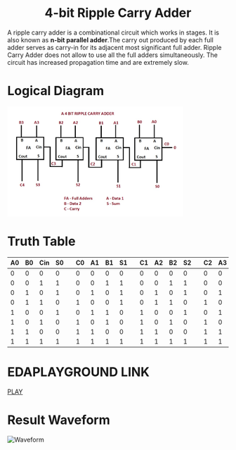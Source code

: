 <h1 align="center"><b>4-bit Ripple Carry Adder</b></h1>

A ripple carry adder is a combinational circuit which works in stages. It is also known as <b>n-bit parallel adder</b>.The carry out produced by each full adder serves as carry-in for its adjacent most significant full adder.
Ripple Carry Adder does not allow to use all the full adders simultaneously.
The circuit has increased propagation time and are extremely slow.

# Logical Diagram 
<img src="BLOCK.jpg" alt="Block Diagram" align="center" style="height: 250px; width: 400px" />

# Truth Table 
| A0 	| B0 	| Cin 	| S0 	|   	| C0 	| A1 	| B1 	| S1 	|   	| C1 	| A2 	| B2 	| S2 	|   	| C2 	| A3 	| B3 	| S3 	| C3 	|
|----	|----	|-----	|----	|---	|----	|----	|----	|----	|---	|----	|----	|----	|----	|---	|----	|----	|----	|----	|----	|
| 0  	| 0  	| 0   	| 0  	|   	| 0  	| 0  	| 0  	| 0  	|   	| 0  	| 0  	| 0  	| 0  	|   	| 0  	| 0  	| 0  	| 0  	| 0  	|
| 0  	| 0  	| 1   	| 1  	|   	| 0  	| 0  	| 1  	| 1  	|   	| 0  	| 0  	| 1  	| 1  	|   	| 0  	| 0  	| 1  	| 1  	| 0  	|
| 0  	| 1  	| 0   	| 1  	|   	| 0  	| 1  	| 0  	| 1  	|   	| 0  	| 1  	| 0  	| 1  	|   	| 0  	| 1  	| 0  	| 1  	| 0  	|
| 0  	| 1  	| 1   	| 0  	|   	| 1  	| 0  	| 0  	| 1  	|   	| 0  	| 1  	| 1  	| 0  	|   	| 1  	| 0  	| 0  	| 1  	| 0  	|
| 1  	| 0  	| 0   	| 1  	|   	| 0  	| 1  	| 1  	| 0  	|   	| 1  	| 0  	| 0  	| 1  	|   	| 0  	| 1  	| 1  	| 0  	| 1  	|
| 1  	| 0  	| 1   	| 0  	|   	| 1  	| 0  	| 1  	| 0  	|   	| 1  	| 0  	| 1  	| 0  	|   	| 1  	| 0  	| 1  	| 0  	| 1  	|
| 1  	| 1  	| 0   	| 0  	|   	| 1  	| 1  	| 0  	| 0  	|   	| 1  	| 1  	| 0  	| 0  	|   	| 1  	| 1  	| 0  	| 0  	| 1  	|
| 1  	| 1  	| 1   	| 1  	|   	| 1  	| 1  	| 1  	| 1  	|   	| 1  	| 1  	| 1  	| 1  	|   	| 1  	| 1  	| 1  	| 1  	| 1  	|


# EDAPLAYGROUND LINK
[PLAY](https://edaplayground.com/x/NTFS)

# Result Waveform 
<img src="EP_WAVE_RP_CARRY_ADDER.png" alt="Waveform" style="height: 200px; width:fill"/>


